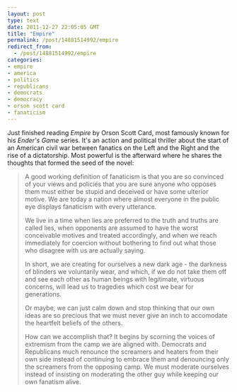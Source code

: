```yaml
---
layout: post
type: text
date: 2011-12-27 22:05:05 GMT
title: "Empire"
permalink: /post/14881514992/empire
redirect_from: 
  - /post/14881514992/empire
categories:
- empire
- america
- politics
- republicans
- democrats
- democracy
- orson scott card
- fanaticism
---
```

<p>Just finished reading <i>Empire</i> by Orson Scott Card, most famously known for his <i>Ender's Game</i> series. It's an action and political thriller about the start of an American civil war between fanatics on the Left and the Right and the rise of a dictatorship. Most powerful is the afterward where he shares the thoughts that formed the seed of the novel:</p>

<blockquote><p>A good working definition of fanaticism is that you are so convinced of your views and policies that you are sure anyone who opposes them must either be stupid and deceived or have some ulterior motive. We are today a nation where almost everyone in the public eye displays fanaticism with every utterance.</p>
<p>We live in a time when lies are preferred to the truth and truths are called lies, when opponents are assumed to have the worst conceivable motives and treated accordingly, and when we reach immediately for coercion without bothering to find out what those who disagree with us are actually saying.</p>
<p>In short, we are creating for ourselves a new dark age - the darkness of blinders we voluntarily wear, and which, if we do not take them off and see each other as human beings with legitimate, virtuous concerns, will lead us to tragedies which cost we bear for generations.</p>
<p>Or maybe, we can just calm down and stop thinking that our own ideas are so precious that we must never give an inch to accomodate the heartfelt beliefs of the others.</p>
<p>How can we accomplish that? It begins by scorning the voices of extremism from the camp we are aligned with. Democrats and Republicans much renounce the screamers and heaters from their own side instead of continuing to embrace them and denouncing only the screamers from the opposing camp. We must moderate ourselves instead of insisting on moderating the other guy while keeping our own fanatism alive.</p></blockquote>